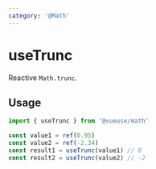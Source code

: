 ```yaml
---
category: '@Math'
---
```


# useTrunc

Reactive `Math.trunc`.

## Usage

```ts
import { useTrunc } from '@vueuse/math'

const value1 = ref(0.95)
const value2 = ref(-2.34)
const result1 = useTrunc(value1) // 0
const result2 = useTrunc(value2) // -2
```
